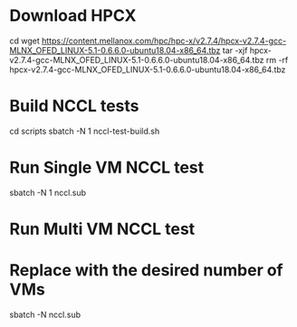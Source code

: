 # Download HPCX
cd <desired location for HPC-X>
wget https://content.mellanox.com/hpc/hpc-x/v2.7.4/hpcx-v2.7.4-gcc-MLNX_OFED_LINUX-5.1-0.6.6.0-ubuntu18.04-x86_64.tbz
tar -xjf hpcx-v2.7.4-gcc-MLNX_OFED_LINUX-5.1-0.6.6.0-ubuntu18.04-x86_64.tbz
rm -rf hpcx-v2.7.4-gcc-MLNX_OFED_LINUX-5.1-0.6.6.0-ubuntu18.04-x86_64.tbz

# Build NCCL tests
cd scripts
sbatch -N 1 nccl-test-build.sh

# Run Single VM NCCL test
sbatch -N 1 nccl.sub

# Run Multi VM NCCL test
# Replace <x> with the desired number of VMs
sbatch -N <x> nccl.sub
